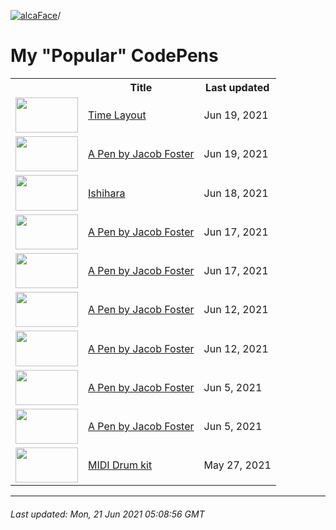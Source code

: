 [![alcaFace](https://camo.githubusercontent.com/2ee094c4af74cb0ec2e19388fccfb809837623e3/68747470733a2f2f7374617469632d63646e2e6a74766e772e6e65742f656d6f7469636f6e732f76312f3332383632362f312e30)](https://twitch.tv/Alca)/

# My "Popular" CodePens

<table>
	<tr>
		<th></th>
		<th>Title</th>
		<th>Last updated</th>
	</tr>
	<tr>
		<td><a href="https://codepen.io/Alca/pen/dyYJWBZ" rel="nofollow"><img src="https://codepen.io/alca/pen/dyYJWBZ/image/default.png" width="100" height="56.25"></a></td>
		<td><a href="https://codepen.io/Alca/pen/dyYJWBZ" rel="nofollow">Time Layout</a></td>
		<td>Jun 19, 2021</td>
	</tr>
	<tr>
		<td><a href="https://codepen.io/Alca/pen/oNZVJRe" rel="nofollow"><img src="https://codepen.io/alca/pen/oNZVJRe/image/default.png" width="100" height="56.25"></a></td>
		<td><a href="https://codepen.io/Alca/pen/oNZVJRe" rel="nofollow">A Pen by Jacob Foster</a></td>
		<td>Jun 19, 2021</td>
	</tr>
	<tr>
		<td><a href="https://codepen.io/Alca/pen/eYvXZwV" rel="nofollow"><img src="https://codepen.io/alca/pen/eYvXZwV/image/default.png" width="100" height="56.25"></a></td>
		<td><a href="https://codepen.io/Alca/pen/eYvXZwV" rel="nofollow">Ishihara</a></td>
		<td>Jun 18, 2021</td>
	</tr>
	<tr>
		<td><a href="https://codepen.io/Alca/pen/yLMZENJ" rel="nofollow"><img src="https://codepen.io/alca/pen/yLMZENJ/image/default.png" width="100" height="56.25"></a></td>
		<td><a href="https://codepen.io/Alca/pen/yLMZENJ" rel="nofollow">A Pen by Jacob Foster</a></td>
		<td>Jun 17, 2021</td>
	</tr>
	<tr>
		<td><a href="https://codepen.io/Alca/pen/yLMGzeb" rel="nofollow"><img src="https://codepen.io/alca/pen/yLMGzeb/image/default.png" width="100" height="56.25"></a></td>
		<td><a href="https://codepen.io/Alca/pen/yLMGzeb" rel="nofollow">A Pen by Jacob Foster</a></td>
		<td>Jun 17, 2021</td>
	</tr>
	<tr>
		<td><a href="https://codepen.io/Alca/pen/XWMxEVd" rel="nofollow"><img src="https://codepen.io/alca/pen/XWMxEVd/image/default.png" width="100" height="56.25"></a></td>
		<td><a href="https://codepen.io/Alca/pen/XWMxEVd" rel="nofollow">A Pen by Jacob Foster</a></td>
		<td>Jun 12, 2021</td>
	</tr>
	<tr>
		<td><a href="https://codepen.io/Alca/pen/LYWyZwo" rel="nofollow"><img src="https://codepen.io/alca/pen/LYWyZwo/image/default.png" width="100" height="56.25"></a></td>
		<td><a href="https://codepen.io/Alca/pen/LYWyZwo" rel="nofollow">A Pen by Jacob Foster</a></td>
		<td>Jun 12, 2021</td>
	</tr>
	<tr>
		<td><a href="https://codepen.io/Alca/pen/abJGvdj" rel="nofollow"><img src="https://codepen.io/alca/pen/abJGvdj/image/default.png" width="100" height="56.25"></a></td>
		<td><a href="https://codepen.io/Alca/pen/abJGvdj" rel="nofollow">A Pen by Jacob Foster</a></td>
		<td>Jun 5, 2021</td>
	</tr>
	<tr>
		<td><a href="https://codepen.io/Alca/pen/bGqMGbE" rel="nofollow"><img src="https://codepen.io/alca/pen/bGqMGbE/image/default.png" width="100" height="56.25"></a></td>
		<td><a href="https://codepen.io/Alca/pen/bGqMGbE" rel="nofollow">A Pen by Jacob Foster</a></td>
		<td>Jun 5, 2021</td>
	</tr>
	<tr>
		<td><a href="https://codepen.io/Alca/pen/wvgEomz" rel="nofollow"><img src="https://codepen.io/alca/pen/wvgEomz/image/default.png" width="100" height="56.25"></a></td>
		<td><a href="https://codepen.io/Alca/pen/wvgEomz" rel="nofollow">MIDI Drum kit</a></td>
		<td>May 27, 2021</td>
	</tr>
</table>

---

###### Last updated: Mon, 21 Jun 2021 05:08:56 GMT